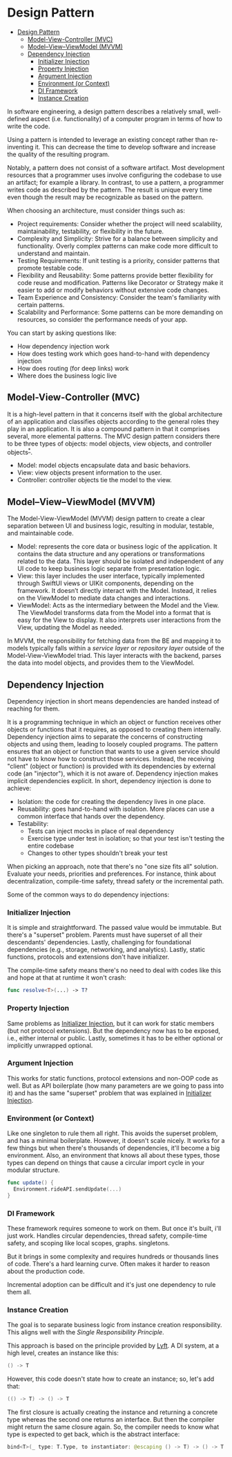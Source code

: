 # Design Pattern

- [Design Pattern](#design-pattern)
  - [Model-View-Controller (MVC)](#model-view-controller-mvc)
  - [Model–View–ViewModel (MVVM)](#modelviewviewmodel-mvvm)
  - [Dependency Injection](#dependency-injection)
    - [Initializer Injection](#initializer-injection)
    - [Property Injection](#property-injection)
    - [Argument Injection](#argument-injection)
    - [Environment (or Context)](#environment-or-context)
    - [DI Framework](#di-framework)
    - [Instance Creation](#instance-creation)

In software engineering, a design pattern describes a relatively small,
well-defined aspect (i.e. functionality) of a computer program in terms of
how to write the code.

Using a pattern is intended to leverage an existing concept rather than re-inventing
it. This can decrease the time to develop software and increase the quality of
the resulting program.

Notably, a pattern does not consist of a software artifact. Most development
resources that a programmer uses involve configuring the codebase to use an
artifact; for example a library. In contrast, to use a pattern, a programmer
writes code as described by the pattern. The result is unique every time even
though the result may be recognizable as based on the pattern.

When choosing an architecture, must consider things such as:

- Project requirements: Consider whether the project will need scalability,
maintainability, testability, or flexibility in the future.
- Complexity and Simplicity: Strive for a balance between simplicity and
functionality. Overly complex patterns can make code more difficult to understand
and maintain.
- Testing Requirements: If unit testing is a priority, consider patterns that
promote testable code.
- Flexibility and Reusability: Some patterns provide better flexibility for code
reuse and modification. Patterns like Decorator or Strategy make it easier to
add or modify behaviors without extensive code changes.
- Team Experience and Consistency: Consider the team's familiarity with certain patterns.
- Scalability and Performance: Some patterns can be more demanding on resources,
so consider the performance needs of your app.

You can start by asking questions like:

- How dependency injection work
- How does testing work which goes hand-to-hand with dependency injection
- How does routing (for deep links) work
- Where does the business logic live

## Model-View-Controller (MVC)

It is a high-level pattern in that it concerns itself with the global
architecture of an application and classifies objects according to the general
roles they play in an application. It is also a compound pattern in that it
comprises several, more elemental patterns. The MVC design pattern considers
there to be three types of objects: model objects, view objects, and controller
objects<sup>[*](https://developer.apple.com/library/archive/documentation/General/Conceptual/CocoaEncyclopedia/Model-View-Controller/Model-View-Controller.html#//apple_ref/doc/uid/TP40010810-CH14-SW1)</sup>.

- Model: model objects encapsulate data and basic behaviors.
- View: view objects present information to the user.
- Controller: controller objects tie the model to the view.

## Model–View–ViewModel (MVVM)

The Model-View-ViewModel (MVVM) design pattern to create a clear separation between
UI and business logic, resulting in modular, testable, and maintainable code.

- Model: represents the core data or business logic of the application. It contains
  the data structure and any operations or transformations related to the data.
  This layer should be isolated and independent of any UI code to keep business
  logic separate from presentation logic​.
- View: this layer includes the user interface, typically implemented through
SwiftUI views or UIKit components, depending on the framework. It doesn’t
directly interact with the Model. Instead, it relies on the ViewModel to mediate
data changes and interactions​.
- ViewModel: Acts as the intermediary between the Model and the View. The
ViewModel transforms data from the Model into a format that is easy for the View
to display. It also interprets user interactions from the View, updating the Model
as needed.

In MVVM, the responsibility for fetching data from the BE and mapping
it to models typically falls within a *service layer* or *repository layer* outside
of the Model-View-ViewModel triad. This layer interacts with the backend, parses
the data into model objects, and provides them to the ViewModel.

## Dependency Injection

Dependency injection in short means dependencies are handed instead of reaching
for them.

It is a programming technique in which an object or function
receives other objects or functions that it requires, as opposed to creating
them internally. Dependency injection aims to separate the concerns of
constructing objects and using them, leading to loosely coupled programs.
The pattern ensures that an object or function that wants to use a given service
should not have to know how to construct those services. Instead, the receiving
"client" (object or function) is provided with its dependencies by external code
(an "injector"), which it is not aware of. Dependency injection makes
implicit dependencies explicit. In short, dependency injection is done to achieve:

- Isolation: the code for creating the dependency lives in one place.
- Reusability: goes hand-to-hand with isolation. More places can use a common
interface that hands over the dependency.
- Testability:
  - Tests can inject mocks in place of real dependency
  - Exercise type under test in isolation; so that your test isn't testing the
  entire codebase
  - Changes to other types shouldn't break your test

When picking an approach, note that there's no "one size fits all" solution.
Evaluate your needs, priorities and preferences. For instance, think about
decentralization, compile-time safety, thread safety or the incremental path.

Some of the common ways to do dependency injections:

### Initializer Injection

It is simple and straightforward. The passed value would be immutable. But there's
a "superset" problem. Parents must have superset of all their descendants' dependencies.
Lastly, challenging for foundational dependencies (e.g., storage, networking,
and analytics). Lastly, static functions, protocols and extensions don't have initializer.

The compile-time safety means there's no need to deal with codes like this and
hope at that at runtime it won't crash:

```Swift
func resolve<T>(...) -> T?
```

### Property Injection

Same problems as [Initializer Injection](#initializer-injection), but it can work
for static members (but not protocol extensions). But the dependency now has to
be exposed, i.e., either internal or public. Lastly, sometimes it has to be either
optional or implicitly unwrapped optional.

### Argument Injection

This works for static functions, protocol extensions and non-OOP code as well.
But as API boilerplate (how many parameters are we going to pass into it) and
has the same "superset" problem that was explained in [Initializer Injection](#initializer-injection).

### Environment (or Context)

Like one singleton to rule them all right. This avoids the superset problem, and
has a minimal boilerplate. However, it doesn't scale nicely. It works for a few
things but when there's thousands of dependencies, it'll become a big environment.
Also, an environment that knows all about these types, those types can depend on
things that cause a circular import cycle in your modular structure.

```Swift
func update() {
  Environment.rideAPI.sendUpdate(...)
}
```

### DI Framework

These framework requires someone to work on them. But once it's built, i'll just
work. Handles circular dependencies, thread safety, compile-time safety, and
scoping like local scopes, graphs. singletons.

But it brings in some complexity and requires hundreds or thousands lines of code.
There's a hard learning curve. Often makes it harder to reason about the production
code.

Incremental adoption can be difficult and it's just one dependency to rule them all.

### Instance Creation

The goal is to separate business logic from instance creation responsibility.
This aligns well with the *Single Responsibility Principle*.

This approach is based on the principle provided by [Lyft](https://www.youtube.com/watch?v=dA9rGQRwHGs).
A DI system, at a high level, creates an instance like this:

```Swift
() -> T
```

However, this code doesn't state how to create an instance; so, let's add that:

```Swift
(() -> T) -> () -> T
```

 The first closure is actually creating the instance and returning a concrete
 type whereas the second one returns an interface. But then the compiler might
 return the same closure again. So, the compiler needs to know what type is
 expected to get back, which is the abstract interface:

 ```Swift
bind<T>(_ type: T.Type, to instantiator: @escaping () -> T) -> () -> T
 ```
